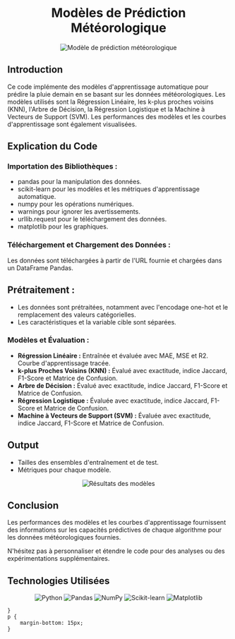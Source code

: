 <h1 align="center">Modèles de Prédiction Météorologique</h1>

<p align="center">
    <img src="https://github.com/user-attachments/assets/c68f5b17-853a-44dd-8b2f-c6694d56d1cc" alt="Modèle de prédiction météorologique" style="max-width: 100%; height: auto;">
</p>

<h2>Introduction</h2>
<p>Ce code implémente des modèles d'apprentissage automatique pour prédire la pluie demain en se basant sur les données météorologiques. Les modèles utilisés sont la Régression Linéaire, les k-plus proches voisins (KNN), l'Arbre de Décision, la Régression Logistique et la Machine à Vecteurs de Support (SVM). Les performances des modèles et les courbes d'apprentissage sont également visualisées.</p>

<h2>Explication du Code</h2>
<h3>Importation des Bibliothèques :</h3>
<ul>
    <li>pandas pour la manipulation des données.</li>
    <li>scikit-learn pour les modèles et les métriques d'apprentissage automatique.</li>
    <li>numpy pour les opérations numériques.</li>
    <li>warnings pour ignorer les avertissements.</li>
    <li>urllib.request pour le téléchargement des données.</li>
    <li>matplotlib pour les graphiques.</li>
</ul>

<h3>Téléchargement et Chargement des Données :</h3>
<p>Les données sont téléchargées à partir de l'URL fournie et chargées dans un DataFrame Pandas.</p>

<h2>Prétraitement :</h2>
<ul>
    <li>Les données sont prétraitées, notamment avec l'encodage one-hot et le remplacement des valeurs catégorielles.</li>
    <li>Les caractéristiques et la variable cible sont séparées.</li>
</ul>

<h3>Modèles et Évaluation :</h3>
<ul>
    <li><strong>Régression Linéaire :</strong> Entraînée et évaluée avec MAE, MSE et R2. Courbe d'apprentissage tracée.</li>
    <li><strong>k-plus Proches Voisins (KNN) :</strong> Évalué avec exactitude, indice Jaccard, F1-Score et Matrice de Confusion.</li>
    <li><strong>Arbre de Décision :</strong> Évalué avec exactitude, indice Jaccard, F1-Score et Matrice de Confusion.</li>
    <li><strong>Régression Logistique :</strong> Évaluée avec exactitude, indice Jaccard, F1-Score et Matrice de Confusion.</li>
    <li><strong>Machine à Vecteurs de Support (SVM) :</strong> Évaluée avec exactitude, indice Jaccard, F1-Score et Matrice de Confusion.</li>
</ul>

<h2>Output</h2>
<ul>
    <li>Tailles des ensembles d'entraînement et de test.</li>
    <li>Métriques pour chaque modèle.</li>
</ul>

<p align="center">
    <img src="https://github.com/zakariaeyahya/ML_Projects/assets/155691167/18d44ead-a93b-4d50-80ec-e37c57d821a8" alt="Résultats des modèles" style="max-width: 100%; height: auto;">
</p>

<h2>Conclusion</h2>
<p>Les performances des modèles et les courbes d'apprentissage fournissent des informations sur les capacités prédictives de chaque algorithme pour les données météorologiques fournies.</p>

<p>N'hésitez pas à personnaliser et étendre le code pour des analyses ou des expérimentations supplémentaires.</p>

<h2>Technologies Utilisées</h2>
<p align="center">
    <img src="https://img.shields.io/badge/python-3670A0?style=for-the-badge&logo=python&logoColor=ffdd54" alt="Python">
    <img src="https://img.shields.io/badge/pandas-150458?style=for-the-badge&logo=pandas&logoColor=white" alt="Pandas">
    <img src="https://img.shields.io/badge/NumPy-013243?style=for-the-badge&logo=numpy&logoColor=white" alt="NumPy">
    <img src="https://img.shields.io/badge/scikit--learn-F7931E?style=for-the-badge&logo=scikit-learn&logoColor=white" alt="Scikit-learn">
    <img src="https://img.shields.io/badge/Matplotlib-11557c?style=for-the-badge&logo=matplotlib&logoColor=white" alt="Matplotlib">
</p>


    }
    p {
        margin-bottom: 15px;
    }
</style>

